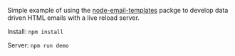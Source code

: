 Simple example of using the [node-email-templates](https://github.com/crocodilejs/node-email-templates) packge to develop data driven HTML emails with a live reload server.

Install: `npm install`

Server: `npm run demo`


